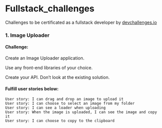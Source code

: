 # Fullstack_challenges
 Challenges to be certificated as a fullstack developer by <a href="https://devchallenges.io/">devchallenges.io</a>

### 1. Image Uploader
#### Challenge: 

Create an Image Uploader application. 

Use any front-end libraries of your choice. 

Create your API. Don’t look at the existing solution.

#### Fulfill user stories below:
```
User story: I can drag and drop an image to upload it
User story: I can choose to select an image from my folder
User story: I can see a loader when uploading
User story: When the image is uploaded, I can see the image and copy it
User story: I can choose to copy to the clipboard 
```
